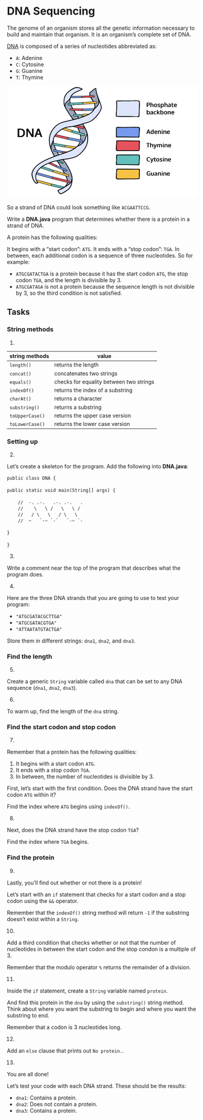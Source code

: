 # DNA Sequencing

The genome of an organism stores all the genetic information necessary to build and maintain that organism. It is an organism’s complete set of DNA.

[DNA](https://en.wikipedia.org/wiki/DNA) is composed of a series of nucleotides abbreviated as:

- `A`: Adenine
- `C`: Cytosine
- `G`: Guanine
- `T`: Thymine

![DNA](./image.png)

So a strand of DNA could look something like `ACGAATTCCG`.

Write a **DNA.java** program that determines whether there is a protein in a strand of DNA.

A protein has the following qualities:

It begins with a “start codon”: `ATG`.
It ends with a “stop codon”: `TGA`.
In between, each additional codon is a sequence of three nucleotides.
So for example:

- `ATGCGATACTGA` is a protein because it has the start codon `ATG`, the stop codon `TGA`, and the length is divisible by 3.
- `ATGCGATAGA` is not a protein because the sequence length is not divisible by 3, so the third condition is not satisfied.

## Tasks

### String methods

1. 
| string methods | value |
| ------------ | -------- |
| `length()` | returns the length |
| `concat()` | concatenates two strings |
| `equals()` | checks for equality between two strings |
| `indexOf()` | returns the index of a substring |
| `charAt()` | returns a character |
| `substring()` | returns a substring |
| `toUpperCase()` | returns the upper case version |
| `toLowerCase()` | returns the lower case version |

### Setting up

2. 
Let’s create a skeleton for the program. Add the following into **DNA.java**:

    public class DNA {
    
    public static void main(String[] args) {
    
        //  -. .-.   .-. .-.   .
        //    \   \ /   \   \ / 
        //   / \   \   / \   \  
        //  ~   `-~ `-`   `-~ `-
    
    }
    
    }

3. 
Write a comment near the top of the program that describes what the program does.

4. 
Here are the three DNA strands that you are going to use to test your program:

- `"ATGCGATACGCTTGA"`
- `"ATGCGATACGTGA"`
- `"ATTAATATGTACTGA"`

Store them in different strings: `dna1`, `dna2`, and `dna3`.

### Find the length

5. 
Create a generic `String` variable called `dna` that can be set to any DNA sequence (`dna1`, `dna2`, `dna3`).

6. 
To warm up, find the length of the `dna` string.

### Find the start codon and stop codon

7. 
Remember that a protein has the following qualities:

1. It begins with a start codon `ATG`.
2. It ends with a stop codon `TGA`.
3. In between, the number of nucleotides is divisible by 3.

First, let’s start with the first condition. Does the DNA strand have the start codon `ATG` within it?

Find the index where `ATG` begins using `indexOf()`.

8. 
Next, does the DNA strand have the stop codon `TGA`?

Find the index where `TGA` begins.

### Find the protein

9. 
Lastly, you’ll find out whether or not there is a protein!

Let’s start with an `if` statement that checks for a start codon and a stop codon using the `&&` operator.

Remember that the `indexOf()` string method will return `-1` if the substring doesn’t exist within a `String`.

10. 
Add a third condition that checks whether or not that the number of nucleotides in between the start codon and the stop condon is a multiple of 3.

Remember that the modulo operator `%` returns the remainder of a division.

11. 
Inside the `if` statement, create a `String` variable named `protein`.

And find this protein in the `dna` by using the `substring()` string method. Think about where you want the substring to begin and where you want the substring to end.

Remember that a codon is 3 nucleotides long.

12. 
Add an `else` clause that prints out `No protein.`.

13. 
You are all done!

Let’s test your code with each DNA strand. These should be the results:

- `dna1`: Contains a protein.
- `dna2`: Does not contain a protein.
- `dna3`: Contains a protein.
